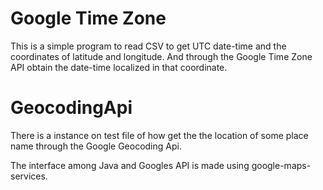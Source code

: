 # Google Time Zone

This is a simple program to read CSV to get UTC date-time and the coordinates of latitude and longitude.  And through the Google Time Zone API obtain the date-time localized in that coordinate.

# GeocodingApi

There is a instance on test file of how get the the location of some place name through the Google Geocoding Api. 
 
 The interface among Java and Googles API is made using google-maps-services.